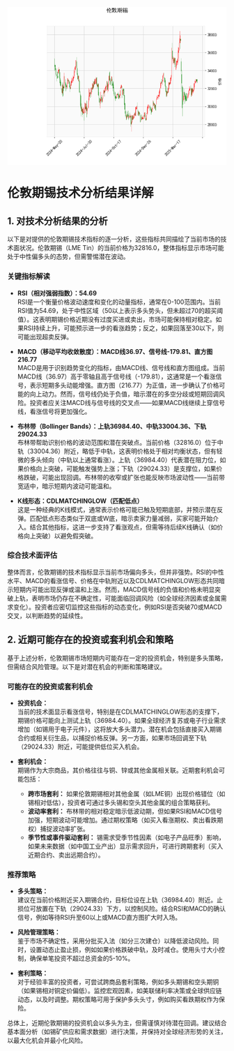 ![图](stan.png)

# 伦敦期锡技术分析结果详解

## 1. 对技术分析结果的分析
以下是对提供的伦敦期锡技术指标的逐一分析，这些指标共同描绘了当前市场的技术面状况。伦敦期锡（LME Tin）的当前价格为32816.0，整体指标显示市场可能处于中性偏多头的态势，但需警惕潜在波动。

### 关键指标解读
- **RSI（相对强弱指数）：54.69**  
  RSI是一个衡量价格波动速度和变化的动量指标，通常在0-100范围内。当前RSI值为54.69，处于中性区域（50以上表示多头势头，但未超过70的超买阈值）。这表明期锡价格近期没有过度买进或卖出，市场可能保持相对稳定。如果RSI持续上升，可能预示进一步的看涨趋势；反之，如果回落至30以下，则可能出现超卖反弹。

- **MACD（移动平均收敛散度）：MACD线36.97、信号线-179.81、直方图216.77**  
  MACD是用于识别趋势变化的指标，由MACD线、信号线和直方图组成。当前MACD线（36.97）高于零轴且高于信号线（-179.81），这通常是一个看涨信号，表示短期多头动能增强。直方图（216.77）为正值，进一步确认了价格可能的向上动力。然而，信号线仍处于负值，暗示潜在的多空分歧或短期回调风险。投资者应关注MACD线与信号线的交叉点——如果MACD线继续上穿信号线，看涨信号将更加强化。

- **布林带（Bollinger Bands）：上轨36984.40、中轨33004.36、下轨29024.33**  
  布林带帮助识别价格的波动范围和潜在突破点。当前价格（32816.0）位于中轨（33004.36）附近，略低于中轨，这表明价格处于相对均衡状态，但有轻微的多头倾向（中轨以上通常看涨）。上轨（36984.40）代表潜在阻力位，如果价格向上突破，可能触发强势上涨；下轨（29024.33）是支撑位，如果价格跌破，可能出现回调。布林带的收窄或扩张也能反映市场波动性——当前带宽适中，暗示短期内波动可能温和。

- **K线形态：CDLMATCHINGLOW（匹配低点）**  
  这是一种经典的K线模式，通常表示价格可能已触及短期底部，并预示潜在反弹。匹配低点形态类似于双底或W底，暗示卖家力量减弱，买家可能开始介入。结合其他指标，这进一步支持了看涨观点，但需等待后续K线确认（如价格向上突破）以避免假突破。

### 综合技术面评估
整体而言，伦敦期锡的技术指标显示当前市场偏向多头，但并非强势。RSI的中性水平、MACD的看涨信号、价格在中轨附近以及CDLMATCHINGLOW形态共同暗示短期内可能出现反弹或温和上涨。然而，MACD信号线的负值和价格未明显突破上轨，表明市场仍存在不确定性，可能面临回调风险（如全球经济因素或金属需求变化）。投资者应密切监控这些指标的动态变化，例如RSI是否突破70或MACD交叉，以判断趋势的延续性。

## 2. 近期可能存在的投资或套利机会和策略
基于上述分析，伦敦期锡市场短期内可能存在一定的投资机会，特别是多头策略，但需结合风险管理。以下是对潜在机会的判断和策略建议。

### 可能存在的投资或套利机会
- **投资机会：**  
  当前的技术面显示看涨信号，特别是在CDLMATCHINGLOW形态的支撑下，期锡价格可能向上测试上轨（36984.40）。如果全球经济复苏或电子行业需求增加（如锡用于电子元件），这将放大多头潜力。潜在机会包括直接买入期锡合约或相关衍生品，以捕捉价格反弹。另一方面，如果市场回调至下轨（29024.33）附近，可能提供低位买入机会。

- **套利机会：**  
  期锡作为大宗商品，其价格往往与铜、锌或其他金属相关联。近期套利机会可能包括：  
  - **跨市场套利：** 如果伦敦期锡相对其他金属（如LME铜）出现价格错位（如锡相对低估），投资者可通过多头锡和空头其他金属的组合策略获利。  
  - **波动率套利：** 布林带的相对稳定暗示低波动期，但如果RSI和MACD信号加强，短期波动可能增加。通过期权策略（如买入看涨期权、卖出看跌期权）捕捉波动率扩张。  
  - **季节性或事件驱动套利：** 锡需求受季节性因素（如电子产品旺季）影响，如果未来数据（如中国工业产出）显示需求回升，可进行跨期套利（买入近期合约、卖出远期合约）。

### 推荐策略
- **多头策略：**  
  建议在当前价格附近买入期锡合约，目标位设在上轨（36984.40）附近。止损位可放置在下轨（29024.33）下方，以控制风险。结合RSI和MACD的确认信号，例如等待RSI升至60以上或MACD直方图扩大时入场。

- **风险管理策略：**  
  鉴于市场不确定性，采用分批买入法（如分三次建仓）以降低波动风险。同时，设置动态止盈止损，例如如果价格跌破中轨，及时减仓。使用头寸大小控制，确保单笔投资不超过总资金的5-10%。

- **套利策略：**  
  对于经验丰富的投资者，可尝试跨商品套利策略，例如多头期锡和空头期铜（如果锡相对铜定价偏低）。监控宏观因素，如美联储利率决策或全球供应链动态，以及时调整。期权策略可用于保护多头头寸，例如购买看跌期权作为保险。

总体上，近期伦敦期锡的投资机会以多头为主，但需谨慎对待潜在回调。建议结合基本面分析（如锡矿供应和需求数据）进行决策，并保持对全球经济形势的关注，以最大化机会并最小化风险。